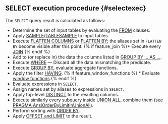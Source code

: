 ## SELECT execution procedure {#selectexec}

The `SELECT` query result is calculated as follows:

* Determine the set of input tables by evaluating the [FROM](#from) clauses.
* Apply [SAMPLE](#sample)/[TABLESAMPLE](#sample) to input tables.
* Execute [FLATTEN COLUMNS](../../flatten.md#flatten-columns) or [FLATTEN BY](../../flatten.md); the aliases set in `FLATTEN BY` become visible after this point.
{% if feature_join %}* Execute every [JOIN](../../join.md).{% endif %}
* Add to (or replace in) the data the columns listed in [GROUP BY ... AS ...](../../group_by.md).
* Execute [WHERE](#where) &mdash; Discard all the data mismatching the predicate.
* Execute [GROUP BY](../../group_by.md), evaluate aggregate functions.
* Apply the filter [HAVING](../../group_by.md#having).
{% if feature_window_functions %} * Evaluate [window functions](../../window.md).{% endif %}
* Evaluate expressions in `SELECT`.
* Assign names set by aliases to expressions in `SELECT`.
* Apply top-level [DISTINCT](#distinct) to the resulting columns.
* Execute similarly every subquery inside [UNION ALL](#unionall), combine them (see [PRAGMA AnsiOrderByLimitInUnionAll](../../pragma.md#pragmas)).
* Perform sorting with [ORDER BY](#order-by).
* Apply [OFFSET and LIMIT](#limit-offset) to the result.